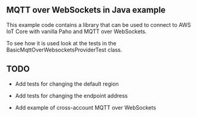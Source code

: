 MQTT over WebSockets in Java example
------------------------------------

This example code contains a library that can be used to connect to AWS IoT Core with vanilla Paho and MQTT over WebSockets.

To see how it is used look at the tests in the BasicMqttOverWebsocketsProviderTest class.

TODO
----

- Add tests for changing the default region

- Add tests for changing the endpoint address

- Add example of cross-account MQTT over WebSockets
